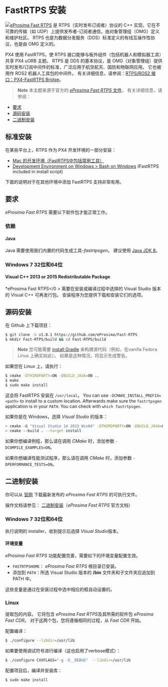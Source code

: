 # FastRTPS 安装

<img src="../../assets/fastrtps/eprosima_logo.png" style="float:left;" /> [eProsima Fast RTPS](http://eprosima-fast-rtps.readthedocs.io/en/latest/) 是 RTPS（实时发布订阅者）协议的 C++ 实现，它在不可靠的传输（如 UDP）上提供发布者-订阅者通信，由对象管理组（OMG）定义和维护社区。 RTPS 也是为数据分发服务（DDS）标准定义的有线互操作性协议，也是由 OMG 定义的。

PX4 使用 FastRTPS，使 RTPS 接口能够与板外组件（包括机器人和模拟器工具）共享 PX4 uORB 主题。 RTPS 是 DDS 的基本协议，是 OMG（对象管理组）提供实时发布/订阅中间件的标准，广泛应用于航空航天、国防和物联网应用。 它也被用作 ROS2 机器人工具包的中间件。 有关详细信息，请参阅：[RTPS/ROS2 接口：PX4-FastRTPS Bridge](../middleware/micrortps.md)。

<span></span>

> **Note** 本主题来源于官方的 [*eProsima Fast RTPS* 文件](http://eprosima-fast-rtps.readthedocs.io/en/latest/)。 有关详细信息，请参阅︰

* [要求](http://eprosima-fast-rtps.readthedocs.io/en/latest/requirements.html#requirements)
* [源码安装](http://eprosima-fast-rtps.readthedocs.io/en/latest/sources.html#installation-from-sources)
* [二进制安装](http://eprosima-fast-rtps.readthedocs.io/en/latest/binaries.html#installation-from-binaries)

## 标准安装

在某些平台上，RTPS 作为 PX4 开发环境的一部分安装：

* [Mac 的开发环境（FastRTPS中包括常用工具）](../setup/dev_env_mac.md)
* [Development Environment on Windows > Bash on Windows](../setup/dev_env_windows_bash_on_win.md) (FastRTPS included in install script)

下面的说明对于在其他环境中添加 FastRTPS 支持非常有用。

## 要求

*eProsima Fast RTPS* 需要以下软件包才能正常工作。

### 依赖

#### Java

Java 需要使用我们内置的代码生成工具-*fastrtpsgen*。 建议使用 [Java JDK 8](http://www.oracle.com/technetwork/java/javase/downloads/jdk8-downloads-2133151.html)。

### Windows 7 32位和64位

#### Visual C++ 2013 or 2015 Redistributable Package

*eProsima Fast RTPS</0 > 需要在安装或编译过程中选择的 Visual Studio 版本的 Visual C++ 可再发行包。 安装程序为您提供下载和安装它们的选项。</p> 

## 源码安装

在 Github 上下载项目：

```sh
$ git clone -b v1.8.1 https://github.com/eProsima/Fast-RTPS
$ mkdir Fast-RTPS/build && cd Fast-RTPS/build
```

> **Note** 您可能需要 [install Gradle](https://gradle.org/install/) 来构建源代码（例如，在vanilla Fedora Linux 上确实如此）。 如果是这种情况，将显示生成警告。

如果您在 Linux 上，请执行：

```sh
$ cmake -DTHIRDPARTY=ON -DBUILD_JAVA=ON ..
$ make
$ sudo make install
```

这会将 FastRTPS 安装在 `/usr/local`。 You can use `-DCMAKE_INSTALL_PREFIX=<path>` to install to a custom location. Afterwards make sure the `fastrtpsgen` application is in your `PATH`. You can check with `which fastrtpsgen`.

如果你是在 Windows，选择 *Visual Studio* 的版本：

```sh
> cmake -G "Visual Studio 14 2015 Win64" -DTHIRDPARTY=ON -DBUILD_JAVA=ON ..
> cmake --build . --target install
```

如果你想编译例程，那么请在调用 *CMake* 时，添加参数 `-DCOMPILE_EXAMPLES=ON`。

如果你想编译性能测试程序，那么请在调用 *CMake* 时，添加参数 `-DPERFORMANCE_TESTS=ON`。

## 二进制安装

你可以从 [官网](http://www.eprosima.com/) 下载最新发布的 *eProsima Fast RTPS* 的可执行文件。

操作文档请参见： [二进制安装](http://eprosima-fast-rtps.readthedocs.io/en/latest/binaries.html#installation-from-binaries)（*eProsima Fast RTPS* 官方文档）

### Windows 7 32位和64位

执行说明的 installer，收到提示后选择 *Visual Studio*版本。

#### 环境变量

*eProsima Fast RTPS* 功能配置完善，需要如下的环境变量配置生效。

* `FASTRTPSHOME`： *eProsima Fast RTPS* 根目录已安装。
* 添加到 `PATH`：所选 Visual Studio 版本的 **/bin** 文件夹和子文件夹应追加到 PATH 中。

这些变量是通过在安装过程中选中相应的框自动设置的。

### Linux

提取包的内容。 它将包含 *eProsima Fast RTPS*及其所需的软件包 *eProsima Fast CDR*。 对于这两个包，您将遵循相同的过程，从 *Fast CDR* 开始。

配置编译：

```sh
$ ./configure --libdir=/usr/lib
```

如果要使用调试符号进行编译（这也启用了verbose模式）：

```sh
$ ./configure CXXFLAGS="-g -D__DEBUG"  --libdir=/usr/lib
```

配置项目后，编译并安装库：

```sh
$ sudo make install
```